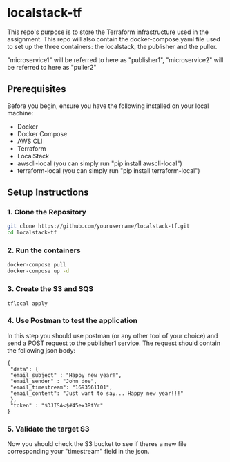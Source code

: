 # localstack-tf

This repo's purpose is to store the Terraform infrastructure used in the assignment.
This repo will also contain the docker-compose.yaml file used to set up the three containers: the localstack, the publisher and the puller.

"microservice1" will be referred to here as "publisher1", "microservice2" will be referred to here as "puller2"

## Prerequisites

Before you begin, ensure you have the following installed on your local machine:

- Docker
- Docker Compose
- AWS CLI
- Terraform
- LocalStack
- awscli-local (you can simply run "pip install awscli-local")
- terraform-local (you can simply run "pip install terraform-local")

## Setup Instructions

### 1. Clone the Repository

```sh
git clone https://github.com/yourusername/localstack-tf.git
cd localstack-tf
```

### 2. Run the containers

```sh
docker-compose pull
docker-compose up -d
```

### 3. Create the S3 and SQS

```
tflocal apply
```

### 4. Use Postman to test the application 
In this step you should use postman (or any other tool of your choice) and send a POST request to the publisher1 service.
The request should contain the following json body:
```
{
 "data": {
 "email_subject" : "Happy new year!",
 "email_sender" : "John doe",
 "email_timestream": "1693561101",
 "email_content": "Just want to say... Happy new year!!!"
 },
 "token" : "$DJISA<$#45ex3RtYr"
}
```

### 5. Validate the target S3
Now you should check the S3 bucket to see if theres a new file corresponding your "timestream" field in the json.


